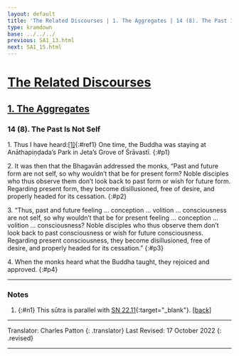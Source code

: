```yaml
---
layout: default
title: 'The Related Discourses | 1. The Aggregates | 14 (8). The Past Is Not Self'
type: kramdown
base: ../../../
previous: SA1_13.html
next: SA1_15.html
---
```


# [The Related Discourses](../index.html)
## [1. The Aggregates](index.html)
### 14 (8). The Past Is Not Self

1\. Thus I have heard:[\[1\]](#n1){:#ref1} One time, the Buddha was staying at Anāthapiṇḍada’s Park in Jeta’s Grove of Śrāvastī.
{:#p1}

2\. It was then that the Bhagavān addressed the monks, “Past and future form are not self, so why wouldn’t that be for present form? Noble disciples who thus observe them don’t look back to past form or wish for future form. Regarding present form, they become disillusioned, free of desire, and properly headed for its cessation.
{:#p2}

3\. “Thus, past and future feeling … conception … volition … consciousness are not self, so why wouldn’t that be for present feeling … conception … volition … consciousness? Noble disciples who thus observe them don’t look back to past consciousness or wish for future consciousness. Regarding present consciousness, they become disillusioned, free of desire, and properly headed for its cessation.”
{:#p3}

4\. When the monks heard what the Buddha taught, they rejoiced and approved.
{:#p4}

---

### Notes

1. {:#n1} This sūtra is parallel with [SN 22.11](https://suttacentral.net/sn22.11){:target="_blank"}. [\[back\]](#ref1)

---

Translator: Charles Patton
{: .translator}
Last Revised: 17 October 2022
{: .revised}

---